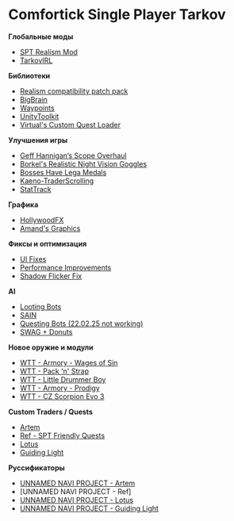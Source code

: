 # Comfortick Single Player Tarkov

**Глобальные моды** 
* [SPT Realism Mod](https://spt-aki.com)
* [TarkovIRL]()

**Библиотеки**
* [Realism compatibility patch pack]()
* [BigBrain]()
* [Waypoints]()
* [UnityToolkit]()
* [Virtual's Custom Quest Loader]()

**Улучшения игры**
* [Geff Hannigan’s Scope Overhaul]()
* [Borkel's Realistic Night Vision Goggles]()
* [Bosses Have Lega Medals]()
* [Kaeno-TraderScrolling]()
* [StatTrack]()

**Графика**
* [HollywoodFX]()
* [Amand's Graphics]()

**Фиксы и оптимизация**
* [UI Fixes]()
* [Performance Improvements]()
* [Shadow Flicker Fix]()

**AI**
* [Looting Bots]()
* [SAIN]()
* [Questing Bots (22.02.25 not working)]()
* [SWAG + Donuts]()

**Новое оружие и модули**
* [WTT - Armory - Wages of Sin]()
* [WTT - Pack 'n' Strap]()
* [WTT - Little Drummer Boy]()
* [WTT - Armory - Prodigy]()
* [WTT - CZ Scorpion Evo 3]()

**Custom Traders / Quests**
* [Artem]()
* [Ref - SPT Friendly Quests]()
* [Lotus]()
* [Guiding Light]()

**Руссификаторы**
* [UNNAMED NAVI PROJECT - Artem]()
* [UNNAMED NAVI PROJECT - Ref]
* [UNNAMED NAVI PROJECT - Lotus]()
* [UNNAMED NAVI PROJECT - Guiding Light]()

